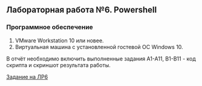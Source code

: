 ## Лабораторная работа №6. Powershell

### Программное обеспечение
1.	VMware Workstation 10 или новее.
2.	Виртуальная машина с установленной гостевой ОС Windows 10.

В отчёт необходимо включить выполненные задания А1-А11, В1-В11 - код скрипта и скриншот результата работы.

[Задание на ЛР6](http://gitlab/anetto/bos/blob/master/%D0%91%D0%9E%D0%A1%202018%20-%20%D0%9B%D0%B0%D0%B1%D0%BE%D1%80%D0%B0%D1%82%D0%BE%D1%80%D0%BD%D0%B0%D1%8F%20%D1%80%D0%B0%D0%B1%D0%BE%D1%82%D0%B0%206%20PowerShell.doc)